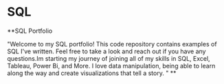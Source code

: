 # SQL
**SQL Portfolio

"Welcome to my SQL portfolio! This code repository contains examples of SQL I've written. Feel free to take a look and reach out if you have any questions.Im starting my journey of joining all of my skills in SQL, Excel, Tableau, Power Bi, and More. I love data manipulation, being able to learn along the way and create visualizations that tell a story. "
**
